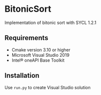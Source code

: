 # BitonicSort
Implementation of bitonic sort with SYCL 1.2.1

## Requirements
- Cmake version 3.10 or higher
- Microsoft Visual Studio 2019
- Intel® oneAPI Base Toolkit

## Installation
Use `run.py` to create Visual Studio solution